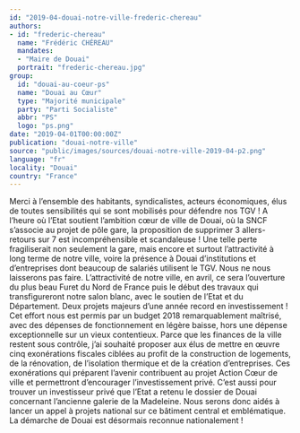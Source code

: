 ```yaml
---
id: "2019-04-douai-notre-ville-frederic-chereau"
authors:
- id: "frederic-chereau"
  name: "Frédéric CHÉREAU"
  mandates: 
  - "Maire de Douai"
  portrait: "frederic-chereau.jpg"
group:
  id: "douai-au-coeur-ps"
  name: "Douai au Cœur"
  type: "Majorité municipale"
  party: "Parti Socialiste"
  abbr: "PS"
  logo: "ps.png"
date: "2019-04-01T00:00:00Z"
publication: "douai-notre-ville"
source: "public/images/sources/douai-notre-ville-2019-04-p2.png"
language: "fr"
locality: "Douai"
country: "France"
---
```


Merci à l’ensemble des habitants, syndicalistes, acteurs économiques, élus de toutes sensibilités qui se sont mobilisés pour défendre nos TGV ! A l’heure où l’Etat soutient l’ambition cœur de ville de Douai, où la SNCF s’associe au projet de pôle gare, la proposition de supprimer 3 allers-retours sur 7 est incompréhensible et scandaleuse ! Une telle perte fragiliserait non seulement la gare, mais encore et surtout l’attractivité à long terme de notre ville, voire la présence à Douai d’institutions et d’entreprises dont beaucoup de salariés utilisent le TGV. Nous ne nous laisserons pas faire.
L’attractivité de notre ville, en avril, ce sera l’ouverture du plus beau Furet du Nord de France puis le début des travaux qui transfigureront notre salon blanc, avec le soutien de l’Etat et du Département. Deux projets majeurs d’une année record en investissement !
Cet effort nous est permis par un budget 2018 remarquablement maîtrisé, avec des dépenses de fonctionnement en légère baisse, hors une dépense exceptionnelle sur un vieux contentieux.
Parce que les finances de la ville restent sous contrôle, j’ai souhaité proposer aux élus de mettre en œuvre cinq exonérations fiscales ciblées au profit de la construction de logements, de la rénovation, de l’isolation thermique et de la création d’entreprises. Ces exonérations qui préparent l’avenir contribuent au projet Action Cœur de ville et permettront d’encourager l’investissement privé.
C’est aussi pour trouver un investisseur privé que l’Etat a retenu le dossier de Douai concernant l’ancienne galerie de la Madeleine. Nous serons donc aidés à lancer un appel à projets national sur ce bâtiment central et emblématique. La démarche de Douai est désormais reconnue nationalement !
